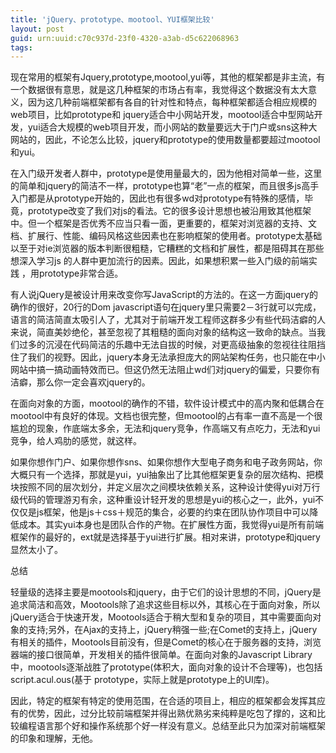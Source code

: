 ```yaml
---
title: 'jQuery、prototype、mootool、YUI框架比较'
layout: post
guid: urn:uuid:c70c937d-23f0-4320-a3ab-d5c622068963
tags:
---
```

现在常用的框架有Jquery,prototype,mootool,yui等，其他的框架都是非主流，有一个数据很有意思，就是这几种框架的市场占有率，我觉得这个数据没有太大意义，因为这几种前端框架都有各自的针对性和特点，每种框架都适合相应规模的web项目，比如prototype和 jquery适合中小网站开发，mootool适合中型网站开发，yui适合大规模的web项目开发，而小网站的数量要远大于门户或sns这种大网站的，因此，不论怎么比较，jquery和prototype的使用数量都要超过mootool和yui。

在入门级开发者人群中，prototype是使用量最大的，因为他相对简单一些，这里的简单和jquery的简洁不一样，prototype也算“老”一点的框架，而且很多js高手入门都是从prototype开始的，因此也有很多wd对prototype有特殊的感情，毕竟，prototype改变了我们对js的看法。它的很多设计思想也被沿用致其他框架中。但一个框架是否优秀不应当只看一面，更重要的，框架对浏览器的支持、文档、扩展行、性能、编码风格这些因素也在影响框架的使用者。prototype太基础以至于对ie浏览器的版本判断很粗糙，它糟糕的文档和扩展性，都是阻碍其在那些想深入学习js 的人群中更加流行的因素。因此，如果想积累一些入门级的前端实践 ，用prototype非常合适。

有人说jQuery是被设计用来改变你写JavaScript的方法的。在这一方面jquery的确作的很好，20行的Dom javascript语句在jquery里只需要2－3行就可以完成，语言的简洁简直太吸引人了，尤其对于前端开发工程师这群多少有些代码洁癖的人来说，简直美妙绝伦，甚至忽视了其粗糙的面向对象的结构这一致命的缺点。当我们过多的沉浸在代码简洁的乐趣中无法自拔的时候，对更高级抽象的忽视往往阻挡住了我们的视野。因此，jquery本身无法承担庞大的网站架构任务，也只能在中小网站中搞一搞动画特效而已。但这仍然无法阻止wd们对jquery的偏爱，只要你有洁癖，那么你一定会喜欢jquery的。

在面向对象的方面，mootool的确作的不错，软件设计模式中的高内聚和低耦合在mootool中有良好的体现。文档也很完整，但mootool的占有率一直不高是一个很尴尬的现象，作底端太多余，无法和jquery竞争，作高端又有点吃力，无法和yui竞争，给人鸡肋的感觉，就这样。

如果你想作门户、如果你想作sns、如果你想作大型电子商务和电子政务网站，你大概只有一个选择，那就是yui，yui抽象出了比其他框架更复杂的层次结构、把模块按照不同的层次划分，并定义层次之间模块依赖关系，这种设计使得yui对万行级代码的管理游刃有余，这种重设计轻开发的思想是yui的核心之一，此外，yui不仅仅是js框架，他是js＋css＋规范的集合，必要的约束在团队协作项目中可以降低成本。其实yui本身也是团队合作的产物。在扩展性方面，我觉得yui是所有前端框架作的最好的，ext就是选择基于yui进行扩展。相对来讲，prototype和jquery显然太小了。

总结

轻量级的选择主要是mootools和jquery，由于它们的设计思想的不同，jQuery是追求简洁和高效，Mootools除了追求这些目标以外，其核心在于面向对象，所以jQuery适合于快速开发，Mootools适合于稍大型和复杂的项目，其中需要面向对象的支持;另外，在Ajax的支持上，jQuery稍强一些;在Comet的支持上，jQuery有相关的插件，Mootools目前没有，但是Comet的核心在于服务器的支持，浏览器端的接口很简单，开发相关的插件很简单。在面向对象的Javascript Library中，mootools逐渐战胜了prototype(体积大，面向对象的设计不合理等)，也包括script.acul.ous(基于 prototype，实际上就是prototype上的UI库)。

因此，特定的框架有特定的使用范围，在合适的项目上，相应的框架都会发挥其应有的优势，因此，过分比较前端框架并得出熟优熟劣来纯粹是吃包了撑的，这和比较编程语言那个好和操作系统那个好一样没有意义。总结至此只为加深对前端框架的印象和理解，无他。
